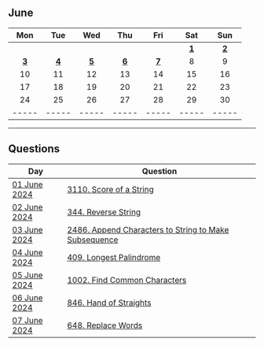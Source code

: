 June
---
| Mon | Tue | Wed | Thu | Fri | Sat | Sun |
| :---: | :---: | :---: | :---: | :---: | :---: | :---: |
|     |     |     |     |     | [**1**](01) | [**2**](02) |
| [**3**](03) | [**4**](04) | [**5**](05) | [**6**](06) | [**7**](07) | 8   | 9   |
| 10  | 11  | 12  | 13  | 14  | 15  | 16  |
| 17  | 18  | 19  | 20  | 21  | 22  | 23  |
| 24  | 25  | 26  | 27  | 28  | 29  | 30  |
| ----- | ----- | ----- | ----- | ----- | ----- | ----- |

---

Questions
---
| Day | Question |
| --- | --- |
| [01 June 2024](01) | [3110. Score of a String](https://leetcode.com/problems/score-of-a-string) |
| [02 June 2024](02) | [344. Reverse String](https://leetcode.com/problems/reverse-string) |
| [03 June 2024](03) | [2486. Append Characters to String to Make Subsequence](https://leetcode.com/problems/append-characters-to-string-to-make-subsequence) |
| [04 June 2024](04) | [409. Longest Palindrome](https://leetcode.com/problems/longest-palindrome) |
| [05 June 2024](05) | [1002. Find Common Characters](https://leetcode.com/problems/find-common-characters) |
| [06 June 2024](06) | [846. Hand of Straights](https://leetcode.com/problems/hand-of-straights) |
| [07 June 2024](07) | [648. Replace Words](https://leetcode.com/problems/replace-words) |
